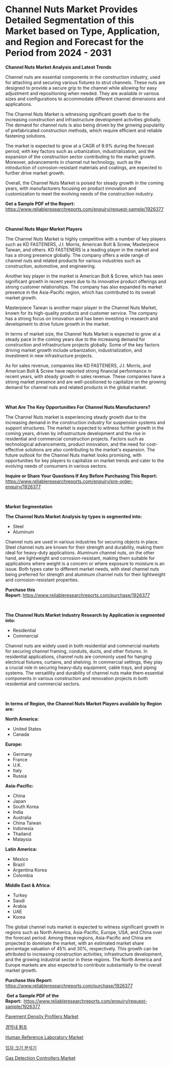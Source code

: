 <p><h1>Channel Nuts Market Provides Detailed Segmentation of this Market based on Type, Application, and Region and Forecast for the Period from 2024 - 2031</h1></p><p><strong>Channel Nuts Market Analysis and Latest Trends</strong></p>
<p><p>Channel nuts are essential components in the construction industry, used for attaching and securing various fixtures to strut channels. These nuts are designed to provide a secure grip to the channel while allowing for easy adjustment and repositioning when needed. They are available in various sizes and configurations to accommodate different channel dimensions and applications.</p><p>The Channel Nuts Market is witnessing significant growth due to the increasing construction and infrastructure development activities globally. The demand for channel nuts is also being driven by the growing popularity of prefabricated construction methods, which require efficient and reliable fastening solutions.</p><p>The market is expected to grow at a CAGR of 9.9% during the forecast period, with key factors such as urbanization, industrialization, and the expansion of the construction sector contributing to the market growth. Moreover, advancements in channel nut technology, such as the introduction of corrosion-resistant materials and coatings, are expected to further drive market growth.</p><p>Overall, the Channel Nuts Market is poised for steady growth in the coming years, with manufacturers focusing on product innovation and customization to meet the evolving needs of the construction industry.</p></p>
<p><strong>Get a Sample PDF of the Report:&nbsp;</strong> <a href="https://www.reliableresearchreports.com/enquiry/request-sample/1926377">https://www.reliableresearchreports.com/enquiry/request-sample/1926377</a></p>
<p>&nbsp;</p>
<p><strong>Channel Nuts Major Market Players</strong></p>
<p><p>The Channel Nuts Market is highly competitive with a number of key players such as KD FASTENERS, J.I. Morris, American Bolt & Screw, Masterpiece Taiwan, and others. KD FASTENERS is a leading player in the market and has a strong presence globally. The company offers a wide range of channel nuts and related products for various industries such as construction, automotive, and engineering.</p><p>Another key player in the market is American Bolt & Screw, which has seen significant growth in recent years due to its innovative product offerings and strong customer relationships. The company has also expanded its market presence in the Asia-Pacific region, which has contributed to its overall market growth.</p><p>Masterpiece Taiwan is another major player in the Channel Nuts Market, known for its high-quality products and customer service. The company has a strong focus on innovation and has been investing in research and development to drive future growth in the market.</p><p>In terms of market size, the Channel Nuts Market is expected to grow at a steady pace in the coming years due to the increasing demand for construction and infrastructure projects globally. Some of the key factors driving market growth include urbanization, industrialization, and investment in new infrastructure projects.</p><p>As for sales revenue, companies like KD FASTENERS, J.I. Morris, and American Bolt & Screw have reported strong financial performance in recent years, with steady growth in sales revenue. These companies have a strong market presence and are well-positioned to capitalize on the growing demand for channel nuts and related products in the global market.</p></p>
<p>&nbsp;</p>
<p><strong>What Are The Key Opportunities For Channel Nuts Manufacturers?</strong></p>
<p><p>The Channel Nuts market is experiencing steady growth due to the increasing demand in the construction industry for suspension systems and support structures. The market is expected to witness further growth in the coming years, driven by infrastructure development and the rise in residential and commercial construction projects. Factors such as technological advancements, product innovation, and the need for cost-effective solutions are also contributing to the market's expansion. The future outlook for the Channel Nuts market looks promising, with opportunities for key players to capitalize on market trends and cater to the evolving needs of consumers in various sectors.</p></p>
<p><strong>Inquire or Share Your Questions If Any Before Purchasing This Report:</strong> <a href="https://www.reliableresearchreports.com/enquiry/pre-order-enquiry/1926377">https://www.reliableresearchreports.com/enquiry/pre-order-enquiry/1926377</a></p>
<p>&nbsp;</p>
<p><strong>Market Segmentation</strong></p>
<p><strong>The Channel Nuts Market Analysis by types is segmented into:</strong></p>
<p><ul><li>Steel</li><li>Aluminum</li></ul></p>
<p><p>Channel nuts are used in various industries for securing objects in place. Steel channel nuts are known for their strength and durability, making them ideal for heavy-duty applications. Aluminum channel nuts, on the other hand, are lightweight and corrosion-resistant, making them suitable for applications where weight is a concern or where exposure to moisture is an issue. Both types cater to different market needs, with steel channel nuts being preferred for strength and aluminum channel nuts for their lightweight and corrosion-resistant properties.</p></p>
<p><strong>Purchase this Report:&nbsp;</strong><a href="https://www.reliableresearchreports.com/purchase/1926377">https://www.reliableresearchreports.com/purchase/1926377</a></p>
<p>&nbsp;</p>
<p><strong>The Channel Nuts Market Industry Research by Application is segmented into:</strong></p>
<p><ul><li>Residential</li><li>Commercial</li></ul></p>
<p><p>Channel nuts are widely used in both residential and commercial markets for securing channel framing, conduits, ducts, and other fixtures. In residential applications, channel nuts are commonly used for hanging electrical fixtures, curtains, and shelving. In commercial settings, they play a crucial role in securing heavy-duty equipment, cable trays, and piping systems. The versatility and durability of channel nuts make them essential components in various construction and renovation projects in both residential and commercial sectors.</p></p>
<p>&nbsp;</p>
<p><strong>In terms of Region, the Channel Nuts Market Players available by Region are:</strong></p>
<p>
    <p> <strong> North America: </strong>
        <ul>
            <li>United States</li>
            <li>Canada</li>
        </ul>
        </p> 
    <p> <strong> Europe: </strong>
        <ul>
            <li>Germany</li>
            <li>France</li>
            <li>U.K.</li>
            <li>Italy</li>
            <li>Russia</li>
        </ul>
        </p> 
    <p> <strong> Asia-Pacific: </strong>
        <ul>
            <li>China</li>
            <li>Japan</li>
            <li>South Korea</li>
            <li>India</li>
            <li>Australia</li>
            <li>China Taiwan</li>
            <li>Indonesia</li>
            <li>Thailand</li>
            <li>Malaysia</li>
        </ul>
        </p> 
    <p> <strong> Latin America: </strong>
        <ul>
            <li>Mexico</li>
            <li>Brazil</li>
            <li>Argentina Korea</li>
            <li>Colombia</li>
        </ul>
        </p> 
    <p> <strong> Middle East & Africa: </strong>
        <ul>
            <li>Turkey</li>
            <li>Saudi</li>
            <li>Arabia</li>
            <li>UAE</li>
            <li>Korea</li>
        </ul>
    </p>
    </p>
<p><p>The global channel nuts market is expected to witness significant growth in regions such as North America, Asia-Pacific, Europe, USA, and China over the forecast period. Among these regions, Asia-Pacific and China are projected to dominate the market, with an estimated market share percentage valuation of 45% and 30%, respectively. This growth can be attributed to increasing construction activities, infrastructure development, and the growing industrial sector in these regions. The North America and Europe markets are also expected to contribute substantially to the overall market growth.</p></p>
<p><strong>Purchase this Report: </strong><a href="https://www.reliableresearchreports.com/purchase/1926377">https://www.reliableresearchreports.com/purchase/1926377</a></p>
<p>&nbsp;<strong>Get a Sample PDF of the Report:&nbsp;&nbsp;</strong><a href="https://www.reliableresearchreports.com/enquiry/request-sample/1926377">https://www.reliableresearchreports.com/enquiry/request-sample/1926377</a></p>
<p><strong></strong></p>
<p><p><a href="https://pretty-mail-caf.notion.site/Pavement-Density-Profilers-Market-Size-2024-2031-Global-Industrial-Analysis-Key-Geographical-Regi-9d0f02aa18eb4556be0193c0ead0bad5">Pavement Density Profilers Market</a></p><p><a href="https://github.com/bvubpqd5241630/Market-Research-Report-List-1/blob/main/1346322184766.md">경막내 펌프</a></p><p><a href="https://issuu.com/reportprime-2/docs/human-reference-laboratory-market-size-2030.pptx">Human Reference Laboratory Market</a></p><p><a href="https://github.com/khytkeqagplkzqvh/Market-Research-Report-List-1/blob/main/4985174184767.md">입자 크기 분석기</a></p><p><a href="https://full-wildebeest-80b.notion.site/Gas-Detection-Controllers-Market-Furnish-Information-about-Market-Size-Market-Share-Market-Dynamic-beccb66664c44c608d148c6f1ad5c3bd">Gas Detection Controllers Market</a></p></p>
